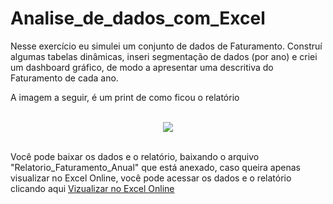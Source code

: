 # Analise_de_dados_com_Excel
Nesse exercício eu simulei um conjunto de dados de Faturamento. Construí algumas tabelas dinâmicas, inseri segmentação de dados (por ano) e criei um dashboard gráfico, de modo a apresentar uma descritiva do Faturamento de cada ano.  

A imagem a seguir, é um print de como ficou o relatório 

<br/> 

<div align= "center">
<img src= "https://user-images.githubusercontent.com/128048584/249171761-14a6e9d7-c940-4221-b825-7e750b585dd0.jpg" />
</div>

<br/> 

Você pode baixar os dados e o relatório, baixando o arquivo "Relatorio_Faturamento_Anual" que está anexado, caso queira apenas visualizar no Excel Online, você pode acessar os dados e o relatório clicando aqui <a href="https://www.r-project.org/" target="_blank" rel="noreferrer"> Vizualizar no Excel Online <a/>


